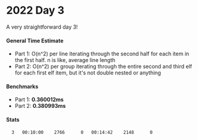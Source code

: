 # 2022 Day 3

A very straightforward day 3!

#### General Time Estimate
- Part 1: O(n^2) per line iterating through the second half for each item in the first half. n is like, average line length
- Part 2: O(n^2) per group iterating through the entire second and third elf for each first elf item, but it's not double nested or anything

#### Benchmarks
- Part 1: **0.360012ms**
- Part 2: **0.380993ms**

#### Stats
```
  3   00:10:00    2766      0   00:14:42    2148      0
```
